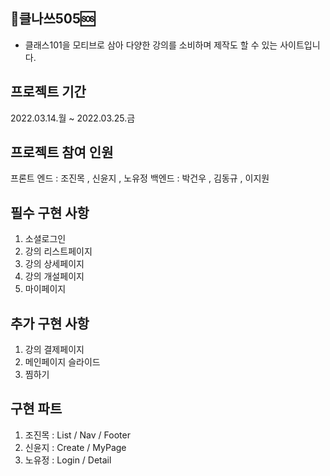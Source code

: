 ## 🚨클나쓰505🆘

- 클래스101을 모티브로 삼아 다양한 강의를 소비하며 제작도 할 수 있는 사이트입니다.

## 프로젝트 기간

2022.03.14.월 ~ 2022.03.25.금

## 프로젝트 참여 인원

프론트 엔드 : 조진목 , 신윤지 , 노유정
백엔드 : 박건우 , 김동규 , 이지원

## 필수 구현 사항

1. 소셜로그인
2. 강의 리스트페이지
3. 강의 상세페이지
4. 강의 개설페이지
5. 마이페이지

## 추가 구현 사항

1. 강의 결제페이지
2. 메인페이지 슬라이드
3. 찜하기

## 구현 파트

1. 조진목 : List / Nav / Footer
2. 신윤지 : Create / MyPage
3. 노유정 : Login / Detail

